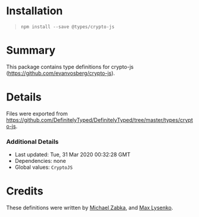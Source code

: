 # Installation
> `npm install --save @types/crypto-js`

# Summary
This package contains type definitions for crypto-js (https://github.com/evanvosberg/crypto-js).

# Details
Files were exported from https://github.com/DefinitelyTyped/DefinitelyTyped/tree/master/types/crypto-js.

### Additional Details
 * Last updated: Tue, 31 Mar 2020 00:32:28 GMT
 * Dependencies: none
 * Global values: `CryptoJS`

# Credits
These definitions were written by [Michael Zabka](https://github.com/misak113), and [Max Lysenko](https://github.com/maximlysenko).
